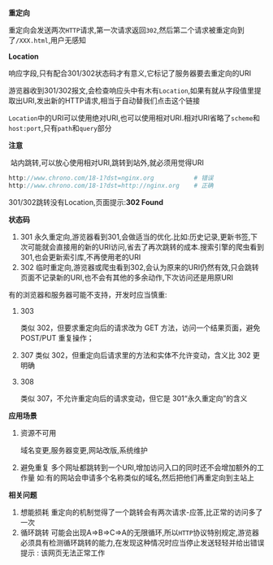 **重定向**

​	重定向会发送两次`HTTP`请求,第一次请求返回`302`,然后第二个请求被重定向到了`/XXX.html`,用户无感知

**Location**	

​	响应字段,只有配合301/302状态码才有意义,它标记了服务器要去重定向的URI

​	游览器收到301/302报文,会检查响应头中有木有`Location`,如果有就从字段值里提取出URI,发出新的HTTP请求,相当于自动替我们点击这个链接

​	`Location`中的URI可以使用绝对URI,也可以使用相对URI.相对URI省略了`scheme`和`host:port`,只有`path`和`query`部分

**注意**	

​	站内跳转,可以放心使用相对URI,跳转到站外,就必须用觉得URI

```js
http://www.chrono.com/18-1?dst=nginx.org           # 错误
http://www.chrono.com/18-1?dst=http://nginx.org    # 正确

```

301/302跳转没有Location,页面提示:**302 Found**

**状态码**

1. 301
   永久重定向,游览器看到301,会做适当的优化.比如:历史记录,更新书签,下次可能就会直接用的新的URI访问,省去了再次跳转的成本.搜索引擎的爬虫看到301,也会更新索引库,不再使用老的URI
2. 302
   临时重定向,游览器或爬虫看到302,会认为原来的URI仍然有效,只会跳转页面不记录新的URI,也不会有其他的多余动作,下次访问还是用原URI

有的浏览器和服务器可能不支持，开发时应当慎重:

1. 303

   类似 302，但要求重定向后的请求改为 GET 方法，访问一个结果页面，避免 POST/PUT 重复操作；

4. 307
   类似 302，但重定向后请求里的方法和实体不允许变动，含义比 302 更明确

5. 308

   类似 307，不允许重定向后的请求变动，但它是 301“永久重定向”的含义

**应用场景**

1. 资源不可用

   域名变更,服务器变更,网站改版,系统维护

2. 避免重复
   多个网址都跳转到一个URI,增加访问入口的同时还不会增加额外的工作量
   如:有的网站会申请多个名称类似的域名,然后把他们再重定向到主站上

**相关问题**

1. 想能损耗
   重定向的机制觉得了一个跳转会有两次请求-应答,比正常的访问多了一次
2. 循环跳转
   可能会出现A=>B=>C=>A的无限循环,所以`HTTP`协议特别规定,游览器必须具有检测循环跳转的能力,在发现这种情况时应当停止发送轻轻并给出错误提示 : 该网页无法正常工作
   